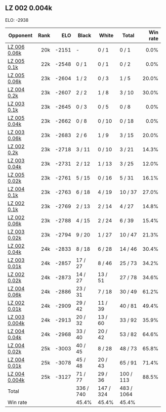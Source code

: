 ## LZ 002 0.004k ##

ELO: -2938

Opponent | Rank | ELO | Black | White | Total | Win rate
---------|-----:|----:|-------|-------|-------|-------:
[LZ 006 0.06k](LZ%20006%200.06k.md) | 20k | -2151 | - | 0 / 1 | 0 / 1 | 0.0%
[LZ 005 0.1k](LZ%20005%200.1k.md) | 22k | -2548 | 0 / 1 | 0 / 1 | 0 / 2 | 0.0%
[LZ 005 0.06k](LZ%20005%200.06k.md) | 23k | -2604 | 1 / 2 | 0 / 3 | 1 / 5 | 20.0%
[LZ 004 0.2k](LZ%20004%200.2k.md) | 23k | -2607 | 2 / 2 | 1 / 8 | 3 / 10 | 30.0%
[LZ 003 0.1k](LZ%20003%200.1k.md) | 23k | -2645 | 0 / 3 | 0 / 5 | 0 / 8 | 0.0%
[LZ 005 0.04k](LZ%20005%200.04k.md) | 23k | -2662 | 0 / 8 | 0 / 10 | 0 / 18 | 0.0%
[LZ 003 0.06k](LZ%20003%200.06k.md) | 23k | -2683 | 2 / 6 | 1 / 9 | 3 / 15 | 20.0%
[LZ 002 0.2k](LZ%20002%200.2k.md) | 23k | -2718 | 3 / 11 | 0 / 10 | 3 / 21 | 14.3%
[LZ 003 0.04k](LZ%20003%200.04k.md) | 23k | -2731 | 2 / 12 | 1 / 13 | 3 / 25 | 12.0%
[LZ 005 0.02k](LZ%20005%200.02k.md) | 23k | -2761 | 5 / 15 | 0 / 16 | 5 / 31 | 16.1%
[LZ 004 0.1k](LZ%20004%200.1k.md) | 23k | -2763 | 6 / 18 | 4 / 19 | 10 / 37 | 27.0%
[LZ 002 0.1k](LZ%20002%200.1k.md) | 23k | -2769 | 2 / 13 | 2 / 14 | 4 / 27 | 14.8%
[LZ 002 0.06k](LZ%20002%200.06k.md) | 23k | -2788 | 4 / 15 | 2 / 24 | 6 / 39 | 15.4%
[LZ 003 0.02k](LZ%20003%200.02k.md) | 23k | -2794 | 9 / 20 | 1 / 27 | 10 / 47 | 21.3%
[LZ 002 0.04k](LZ%20002%200.04k.md) | 24k | -2833 | 8 / 18 | 6 / 28 | 14 / 46 | 30.4%
[LZ 003 0.01k](LZ%20003%200.01k.md) | 24k | -2857 | 17 / 27 | 8 / 46 | 25 / 73 | 34.2%
[LZ 002 0.02k](LZ%20002%200.02k.md) | 24k | -2873 | 14 / 27 | 13 / 51 | 27 / 78 | 34.6%
[LZ 004 0.06k](LZ%20004%200.06k.md) | 24k | -2886 | 23 / 31 | 7 / 18 | 30 / 49 | 61.2%
[LZ 002 0.01k](LZ%20002%200.01k.md) | 24k | -2909 | 29 / 42 | 11 / 39 | 40 / 81 | 49.4%
[LZ 003 0.004k](LZ%20003%200.004k.md) | 24k | -2913 | 20 / 32 | 13 / 60 | 33 / 92 | 35.9%
[LZ 004 0.04k](LZ%20004%200.04k.md) | 24k | -2968 | 33 / 40 | 20 / 42 | 53 / 82 | 64.6%
[LZ 004 0.02k](LZ%20004%200.02k.md) | 25k | -3003 | 40 / 45 | 8 / 28 | 48 / 73 | 65.8%
[LZ 004 0.01k](LZ%20004%200.01k.md) | 25k | -3078 | 45 / 48 | 20 / 43 | 65 / 91 | 71.4%
[LZ 004 0.004k](LZ%20004%200.004k.md) | 25k | -3127 | 71 / 77 | 29 / 36 | 100 / 113 | 88.5%
Total | | | 336 / 740 | 147 / 324 | 483 / 1064 | 
Win rate| | | 45.4% | 45.4% | 45.4% | 

